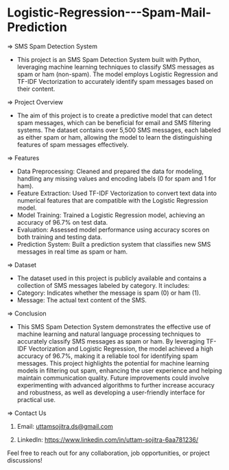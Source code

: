 # Logistic-Regression---Spam-Mail-Prediction

=> SMS Spam Detection System
- This project is an SMS Spam Detection System built with Python, leveraging machine learning techniques to classify SMS messages as spam or ham (non-spam). The model employs Logistic Regression and TF-IDF Vectorization to accurately identify spam messages based on their content.

=> Project Overview
- The aim of this project is to create a predictive model that can detect spam messages, which can be beneficial for email and SMS filtering systems. The dataset contains over 5,500 SMS messages, each labeled as either spam or ham, allowing the model to learn the distinguishing features of spam messages effectively.

=> Features
- Data Preprocessing: Cleaned and prepared the data for modeling, handling any missing values and encoding labels (0 for spam and 1 for ham).
- Feature Extraction: Used TF-IDF Vectorization to convert text data into numerical features that are compatible with the Logistic Regression model.
- Model Training: Trained a Logistic Regression model, achieving an accuracy of 96.7% on test data.
- Evaluation: Assessed model performance using accuracy scores on both training and testing data.
- Prediction System: Built a prediction system that classifies new SMS messages in real time as spam or ham.

=> Dataset
- The dataset used in this project is publicly available and contains a collection of SMS messages labeled by category. It includes:
- Category: Indicates whether the message is spam (0) or ham (1).
- Message: The actual text content of the SMS.

=> Conclusion
- This SMS Spam Detection System demonstrates the effective use of machine learning and natural language processing techniques to accurately classify SMS messages as spam or ham. By leveraging TF-IDF Vectorization and Logistic Regression, the model achieved a high accuracy of 96.7%, making it a reliable tool for identifying spam messages. This project highlights the potential for machine learning models in filtering out spam, enhancing the user experience and helping maintain communication quality. Future improvements could involve experimenting with advanced algorithms to further increase accuracy and robustness, as well as developing a user-friendly interface for practical use.

=> Contact Us

1. Email: uttamsojitra.ds@gmail.com

2. LinkedIn: https://www.linkedin.com/in/uttam-sojitra-6aa781236/

Feel free to reach out for any collaboration, job opportunities, or project discussions!
